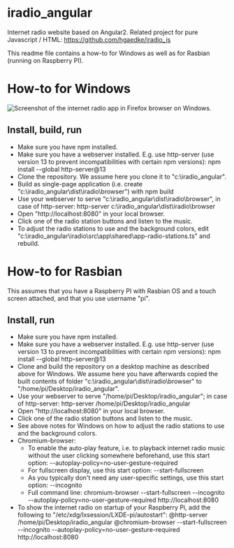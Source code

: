 # iradio_angular
Internet radio website based on Angular2.
Related project for pure Javascript / HTML: https://github.com/hgaedke/iradio_js

This readme file contains a how-to for Windows as well as for Rasbian (running on Raspberry PI).

# How-to for Windows
![Screenshot of the internet radio app in Firefox browser on Windows.](/../main/docs/iradio_home_windows.png)

## Install, build, run
* Make sure you have npm installed.
* Make sure you have a webserver installed. E.g. use http-server (use version 13 to prevent incompatibilities with certain npm versions):
        npm install --global http-server@13
* Clone the repository. We assume here you clone it to "c:\iradio_angular".
* Build as single-page application (i.e. create "c:\iradio_angular\dist\iradio\browser") with
        npm build
* Use your webserver to serve "c:\iradio_angular\dist\iradio\browser", in case of http-server:
        http-server c:\iradio_angular\dist\iradio\browser
* Open "http://localhost:8080" in your local browser.
* Click one of the radio station buttons and listen to the music.
* To adjust the radio stations to use and the background colors, edit "c:\iradio_angular\iradio\src\app\shared\app-radio-stations.ts" and rebuild.


# How-to for Rasbian
This assumes that you have a Raspberry PI with Rasbian OS and a touch screen attached, and that you use username "pi".

## Install, run
* Make sure you have npm installed.
* Make sure you have a webserver installed. E.g. use http-server (use version 13 to prevent incompatibilities with certain npm versions):
        npm install --global http-server@13
* Clone and build the repository on a desktop machine as described above for Windows. We assume here you have afterwards copied the built contents of folder "c:\iradio_angular\dist\iradio\browser" to "/home/pi/Desktop/iradio_angular".
* Use your webserver to serve "/home/pi/Desktop/iradio_angular"; in case of http-server:
        http-server /home/pi/Desktop/iradio_angular
* Open "http://localhost:8080" in your local browser.
* Click one of the radio station buttons and listen to the music.
* See above notes for Windows on how to adjust the radio stations to use and the background colors.
* Chromium-browser:
    * To enable the auto-play feature, i.e. to playback internet radio music without the user clicking somewhere beforehand, use this start option:
        --autoplay-policy=no-user-gesture-required
    * For fullscreen display, use this start option:
        --start-fullscreen
    * As you typically don't need any user-specific settings, use this start option:
        --incognito
    * Full command line:
        chromium-browser --start-fullscreen --incognito --autoplay-policy=no-user-gesture-required http://localhost:8080
* To show the internet radio on startup of your Raspberry Pi, add the following to "/etc/xdg/lxsession/LXDE-pi/autostart":
        @http-server /home/pi/Desktop/iradio_angular
        @chromium-browser --start-fullscreen --incognito --autoplay-policy=no-user-gesture-required http://localhost:8080